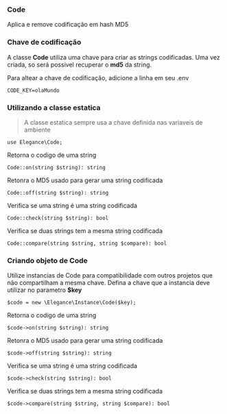 ### Code

Aplica e remove codificação em hash MD5

### Chave de codificação

A classe **Code** utiliza uma chave para criar as strings codificadas. 
Uma vez criada, so será possivel recuperar o **md5** da string. 

Para altear a chave de codificação, adicione a linha em seu .env

    CODE_KEY=olaMundo


### Utilizando a classe estatica

> A classe estatica sempre usa a chave definida nas variaveis de ambiente

    use Elegance\Code;
    
Retorna o codigo de uma string

    Code::on(string $string): string

Retonra o MD5 usado para gerar uma string codificada

    Code::off(string $string): string

Verifica se uma string é uma string codificada

    Code::check(string $string): bool

Verifica se duas strings tem a mesma string codificada

    Code::compare(string $string, string $compare): bool

### Criando objeto de Code

Utilize instancias de Code para compatibilidade com outros projetos que não compartilham a mesma chave. 
Defina a chave que a instancia deve utilizar no parametro **$key**

    $code = new \Elegance\Instance\Code($key);

Retorna o codigo de uma string

    $code->on(string $string): string

Retonra o MD5 usado para gerar uma string codificada

    $code->off(string $string): string

Verifica se uma string é uma string codificada

    $code->check(string $string): bool

Verifica se duas strings tem a mesma string codificada

    $code->compare(string $string, string $compare): bool
